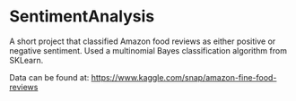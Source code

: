 # SentimentAnalysis
A short project that classified Amazon food reviews as either positive or negative sentiment. Used a multinomial Bayes classification algorithm from SKLearn.

Data can be found at: https://www.kaggle.com/snap/amazon-fine-food-reviews
